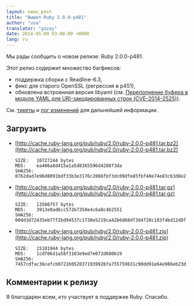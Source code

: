 ```yaml
---
layout: news_post
title: "Вышел Ruby 2.0.0-p481"
author: "usa"
translator: "gazay"
date: 2014-05-09 03:00:00 +0000
lang: ru
---
```


Мы рады сообщить о новом релизе: Ruby 2.0.0-p481.

Этот релиз содержит множество багфиксов:

* поддержка сборки с Readline-6.3,
* фикс для старого OpenSSL (регрессия в p451),
* обновлена встроенная версия libyaml
  (см. [Переполнение буфера в модуле YAML для URI-закодированных строк (CVE-2014-2525)](https://www.ruby-lang.org/ru/news/2014/03/29/heap-overflow-in-yaml-uri-escape-parsing-cve-2014-2525/)).

См. [тикеты](https://bugs.ruby-lang.org/projects/ruby-200/issues?set_filter=1&amp;status_id=5)
и [лог изменений](http://svn.ruby-lang.org/repos/ruby/tags/v2_0_0_481/ChangeLog) для дальнейшей информации.

## Загрузить

* [http://cache.ruby-lang.org/pub/ruby/2.0/ruby-2.0.0-p481.tar.bz2](http://cache.ruby-lang.org/pub/ruby/2.0/ruby-2.0.0-p481.tar.bz2)

      SIZE:   10727244 bytes
      MD5:    ea406a8d415a1a5d8365596d4288f3da
      SHA256: 0762dad7e96d8091bdf33b3e3176c2066fbf3dc09dfe85fbf40e74e83c63d8e2

* [http://cache.ruby-lang.org/pub/ruby/2.0/ruby-2.0.0-p481.tar.gz](http://cache.ruby-lang.org/pub/ruby/2.0/ruby-2.0.0-p481.tar.gz)

      SIZE:   13586757 bytes
      MD5:    3913e0ad6cc572b7358e4c6a8c4b2551
      SHA256: 00dd3d72435eb77f2bd94537c1738e5219ca42b6d68df3d4f20c183f4bd12d0f

* [http://cache.ruby-lang.org/pub/ruby/2.0/ruby-2.0.0-p481.zip](http://cache.ruby-lang.org/pub/ruby/2.0/ruby-2.0.0-p481.zip)

      SIZE:   15101944 bytes
      MD5:    1cdf06d1a58f3103e9ed7e072d680b19
      SHA256: 7457cdfac36cefcb0721b0520371939926fa755759631c90dd91e64e986eb23d

## Комментарии к релизу

Я благодарен всем, кто участвует в поддержке Ruby.
Спасибо.
